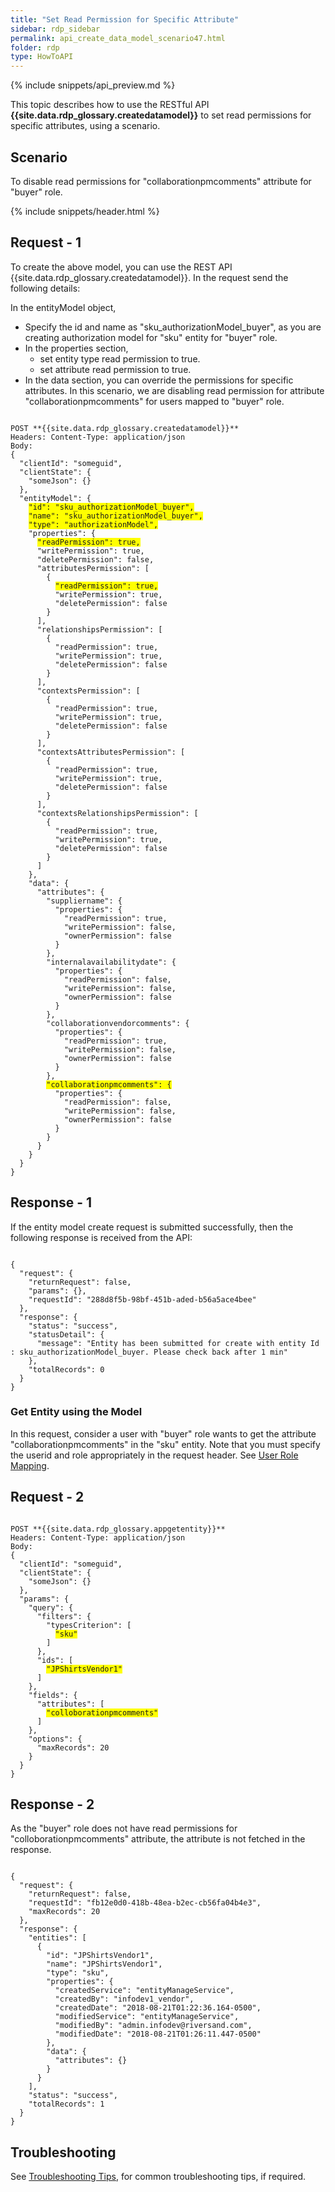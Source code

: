 ```yaml
---
title: "Set Read Permission for Specific Attribute"
sidebar: rdp_sidebar
permalink: api_create_data_model_scenario47.html
folder: rdp
type: HowToAPI
---
```


{% include snippets/api_preview.md %}

This topic describes how to use the RESTful API **{{site.data.rdp_glossary.createdatamodel}}** to set read permissions for specific attributes, using a scenario.

## Scenario

To disable read permissions for "collaborationpmcomments" attribute for "buyer" role. 

{% include snippets/header.html %}

## Request - 1

To create the above model, you can use the REST API {{site.data.rdp_glossary.createdatamodel}}. In the request send the following details:

In the entityModel object,
* Specify the id and name as "sku_authorizationModel_buyer", as you are creating authorization model for "sku" entity for "buyer" role.
* In the properties section, 
  - set entity type read permission to true.
  - set attribute read permission to true.
* In the data section, you can override the permissions for specific attributes. In this scenario, we are disabling read permission for attribute "collaborationpmcomments" for users mapped to "buyer" role.
  
<pre><code>
POST **{{site.data.rdp_glossary.createdatamodel}}**
Headers: Content-Type: application/json
Body:
{
  "clientId": "someguid",
  "clientState": {
    "someJson": {}
  },
  "entityModel": {
    <span style="background-color: #FFFF00">"id": "sku_authorizationModel_buyer",</span>
    <span style="background-color: #FFFF00">"name": "sku_authorizationModel_buyer",</span>
    <span style="background-color: #FFFF00">"type": "authorizationModel",</span>
    "properties": {
      <span style="background-color: #FFFF00">"readPermission": true,</span>
      "writePermission": true,
      "deletePermission": false,
      "attributesPermission": [
        {
          <span style="background-color: #FFFF00">"readPermission": true,</span>
          "writePermission": true,
          "deletePermission": false
        }
      ],
      "relationshipsPermission": [
        {
          "readPermission": true,
          "writePermission": true,
          "deletePermission": false
        }
      ],
      "contextsPermission": [
        {
          "readPermission": true,
          "writePermission": true,
          "deletePermission": false
        }
      ],
      "contextsAttributesPermission": [
        {
          "readPermission": true,
          "writePermission": true,
          "deletePermission": false
        }
      ],
      "contextsRelationshipsPermission": [
        {
          "readPermission": true,
          "writePermission": true,
          "deletePermission": false
        }
      ]
    },
    "data": {
      "attributes": {
        "suppliername": {
          "properties": {
            "readPermission": true,
            "writePermission": false,
            "ownerPermission": false
          }
        },
        "internalavailabilitydate": {
          "properties": {
            "readPermission": false,
            "writePermission": false,
            "ownerPermission": false
          }
        },
        "collaborationvendorcomments": {
          "properties": {
            "readPermission": true,
            "writePermission": false,
            "ownerPermission": false
          }
        },
        <span style="background-color: #FFFF00">"collaborationpmcomments": {</span>
          "properties": {
            "readPermission": false,
            "writePermission": false,
            "ownerPermission": false
          }
        }
      }
    }
  }
}
</code></pre> 

## Response - 1

If the entity model create request is submitted successfully, then the following response is received from the API:

<pre><code>
{
  "request": {
    "returnRequest": false,
    "params": {},
    "requestId": "288d8f5b-98bf-451b-aded-b56a5ace4bee"
  },
  "response": {
    "status": "success",
    "statusDetail": {
      "message": "Entity has been submitted for create with entity Id : sku_authorizationModel_buyer. Please check back after 1 min"
    },
    "totalRecords": 0
  }
}
</code></pre> 

### Get Entity using the Model

In this request, consider a user with "buyer" role wants to get the attribute "collaborationpmcomments" in the "sku" entity. Note that you must specify the userid and role appropriately in the request header. See [User Role Mapping](api_create_data_model_scenario38.html).

## Request - 2

<pre><code>
POST **{{site.data.rdp_glossary.appgetentity}}**
Headers: Content-Type: application/json
Body:
{
  "clientId": "someguid",
  "clientState": {
    "someJson": {}
  },
  "params": {
    "query": {
      "filters": {
        "typesCriterion": [
          <span style="background-color: #FFFF00">"sku"</span>
        ]
      },
      "ids": [
        <span style="background-color: #FFFF00">"JPShirtsVendor1"</span>
      ]
    },
    "fields": {
      "attributes": [
        <span style="background-color: #FFFF00">"colloborationpmcomments"</span>
      ]
    },
    "options": {
      "maxRecords": 20
    }
  }
}
</code></pre> 

## Response - 2

As the "buyer" role does not have read permissions for "colloborationpmcomments" attribute, the attribute is not fetched in the response.

<pre><code>
{
  "request": {
    "returnRequest": false,
    "requestId": "fb12e0d0-418b-48ea-b2ec-cb56fa04b4e3",
    "maxRecords": 20
  },
  "response": {
    "entities": [
      {
        "id": "JPShirtsVendor1",
        "name": "JPShirtsVendor1",
        "type": "sku",
        "properties": {
          "createdService": "entityManageService",
          "createdBy": "infodev1_vendor",
          "createdDate": "2018-08-21T01:22:36.164-0500",
          "modifiedService": "entityManageService",
          "modifiedBy": "admin.infodev@riversand.com",
          "modifiedDate": "2018-08-21T01:26:11.447-0500"
        },
        "data": {
          "attributes": {}
        }
      }
    ],
    "status": "success",
    "totalRecords": 1
  }
}
</code></pre> 

## Troubleshooting

See [Troubleshooting Tips](api_troubleshooting_tips.html), for common troubleshooting tips, if required.